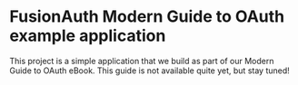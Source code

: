# FusionAuth Modern Guide to OAuth example application

This project is a simple application that we build as part of our Modern Guide to OAuth eBook. This guide is not available quite yet, but stay tuned!
